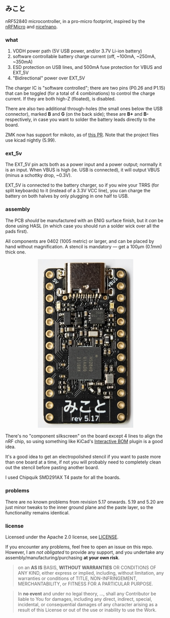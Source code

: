 ## みこと

nRF52840 microcontroller, in a pro-micro footprint, inspired by the [nRFMicro](https://github.com/joric/nrfmicro) and [nice!nano](https://nicekeyboards.com/nice-nano).

### what

1. VDDH power path (5V USB power, and/or 3.7V Li-ion battery)
2. software controllable battery charge current (off, ~100mA, ~250mA, ~350mA)
3. ESD protection on USB lines, and 500mA fuse protection for VBUS and EXT_5V
4. "Bidirectional" power over EXT_5V

The charger IC is "software controlled"; there are two pins (P0.26 and P1.15) that can be toggled (for a total of 4 combinations) to control the charge current. If they are both high-Z (floated), is disabled.

There are also two additional through-holes (the small ones below the USB connector), marked **B** and **G** (on the back side); these are **B+** and **B-** respectively, in case you want to solder the battery leads directly to the board.

ZMK now has support for mikoto, as of [this PR](https://github.com/zmkfirmware/zmk/pull/985). Note that the project files use kicad nightly (5.99).



### ext_5v

The EXT_5V pin acts both as a power input and a power output; normally it is an input. When VBUS is high (ie. USB is connected), it will output VBUS (minus a schottky drop, ~0.3V).

EXT_5V is connected to the battery charger, so if you wire your TRRS (for split keyboards) to it (instead of a 3.3V VCC line), you can charge the battery on both halves by only plugging in one half to USB.


### assembly

The PCB *should* be manufactured with an ENIG surface finish, but it *can* be done using HASL (in which case you should run a solder wick over all the pads first).

All components are 0402 (1005 metric) or larger, and can be placed by hand without magnification. A stencil is mandatory — get a 100µm (0.1mm) thick one.

<p align="center"><img src="./misc/rev-5.17.png" width="300px"></p>

There's no "component silkscreen" on the board except 4 lines to align the nRF chip, so using something like KiCad's [Interactive BOM](https://github.com/openscopeproject/InteractiveHtmlBom) plugin is a good idea.

It's a good idea to get an electropolished stencil if you want to paste more than one board at a time, if not you will probably need to completely clean out the stencil before pasting another board.

I used Chipquik SMD291AX T4 paste for all the boards.


### problems

There are no known problems from revision 5.17 onwards. 5.19 and 5.20 are just minor tweaks to the inner ground plane and the paste layer, so the functionality remains identical.


### license

Licensed under the Apache 2.0 license, see [LICENSE](./LICENSE).

If you encounter any problems, feel free to open an issue on this repo. However, I am *not obligated* to provide any support, and you undertake any assembly/manufacturing/purchasing **at your own risk**.

> on an **AS IS** BASIS, **WITHOUT WARRANTIES** OR CONDITIONS OF ANY KIND, either express or implied, including, without limitation, any warranties or conditions of TITLE, NON-INFRINGEMENT, MERCHANTABILITY, or FITNESS FOR A PARTICULAR PURPOSE.

> In **no event** and under no legal theory, ..., shall any Contributor be liable to You for damages, including any direct, indirect, special, incidental, or consequential damages of any character arising as a result of this License or out of the use or inability to use the Work.

